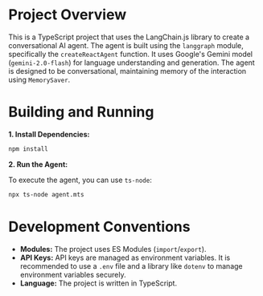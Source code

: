 # Project Overview

This is a TypeScript project that uses the LangChain.js library to create a conversational AI agent. The agent is built using the `langgraph` module, specifically the `createReactAgent` function. It uses Google's Gemini model (`gemini-2.0-flash`) for language understanding and generation. The agent is designed to be conversational, maintaining memory of the interaction using `MemorySaver`.

# Building and Running

**1. Install Dependencies:**

```bash
npm install
```

**2. Run the Agent:**

To execute the agent, you can use `ts-node`:

```bash
npx ts-node agent.mts
```

# Development Conventions

*   **Modules:** The project uses ES Modules (`import`/`export`).
*   **API Keys:** API keys are managed as environment variables. It is recommended to use a `.env` file and a library like `dotenv` to manage environment variables securely.
*   **Language:** The project is written in TypeScript.
